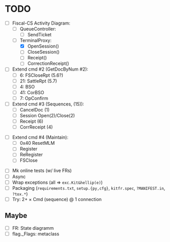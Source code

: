 # TODO

- [ ] Fiscal-CS Activity Diagram:
  + [ ] QueueController:
    - [ ] SendTicket 
  + [ ] TerminalProxy:
    - [x] OpenSession()
    - [ ] CloseSession()
    - [ ] Receipt()
    - [ ] CorrectionReceipt()
- [ ] Extend cmd #2 (GetDocByNum #2):
  - [ ]  6: FSCloseRpt (5.6?)
  - [ ] 21: SattleRpt (5.7)
  - [ ]  4: BSO
  - [ ] 41: CorBSO
  - [ ]  7: OpConfirm
- [ ] Extend cmd #3 (Sequences, (15)):
    + [ ] CancelDoc (1)
    + [ ] Session Open(2)/Close(2)
    + [ ] Receipt (6)
    + [ ] CorrReceipt (4)
+ [ ] Extend cmd #4 (Maintain):
  - [ ] 0x40 ResetMLM
  - [ ] Register
  - [ ] ReRegister
  - [ ] FSClose
- [ ] Mk online tests (w/ live FRs)
- [ ] Async
- [ ] Wrap exceptions (all => `exc.Kit&hellip(e)`)
- [ ] Packaging (`requirements.txt`, `setup.{py,cfg}`, `kitfr.spec`, `?MANIFEST.in`, `?tox.*`)
- [ ] Try: 2+ &times; Cmd (sequence) @ 1 connection

## Maybe
- [ ] FR: State diagramm
- [ ] flag._Flags: metaclass
